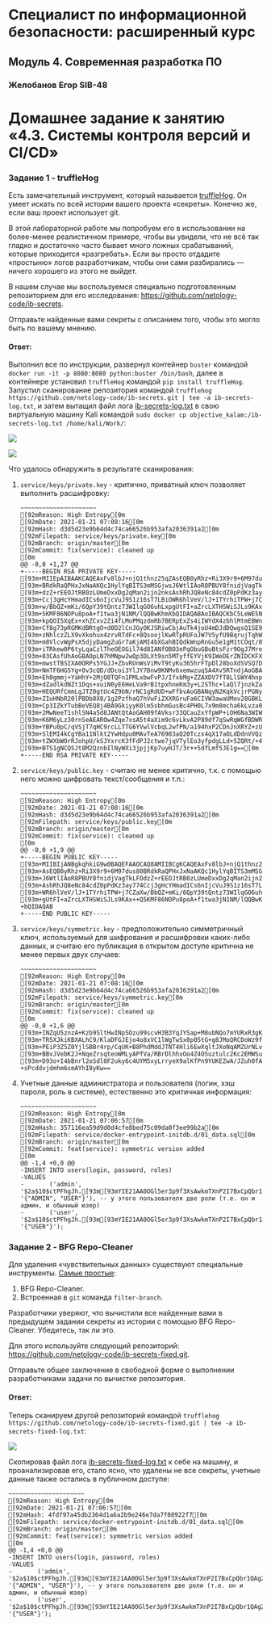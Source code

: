 # Специалист по информационной безопасности: расширенный курс
## Модуль 4. Современная разработка ПО
### Желобанов Егор SIB-48

# Домашнее задание к занятию «4.3. Системы контроля версий и CI/CD»

### Задание 1 - truffleHog

Есть замечательный инструмент, который называется [truffleHog](https://github.com/dxa4481/truffleHog). Он умеет искать по всей истории вашего проекта «секреты». Конечно же, если ваш проект использует git.

В этой лабораторной работе мы попробуем его в использовании на более-менее реалистичном примере, чтобы вы увидели, что не всё так гладко и достаточно часто бывает много ложных срабатываний, 
которые приходится «разгребать». Если вы просто отдадите «простыню» логов разработчикам, чтобы они сами разбирались — ничего хорошего из этого не выйдет.

В нашем случае мы воспользуемся специально подготовленным репозиторием для его исследования: https://github.com/netology-code/ib-secrets.

Отправьте найденные вами секреты с описанием того, чтобы это могло быть по вашему мнению.

#### Ответ:

Выполнил все по инструкции, развернул контейнер `buster` командой `docker run -it -p 8080:8080 python:buster /bin/bash`, 
далее в контейнере установил `truffleHog` командой `pip install truffleHog`. Запустил сканирование репозитория командой
`trufflehog https://github.com/netology-code/ib-secrets.git | tee -a ib-secrets-log.txt`, и затем вытащил файл лога 
[ib-secrets-log.txt](assets/ib-secrets-log.txt) в свою виртуальную машину Kali командой `sudo docker cp objective_kalam:/ib-secrets-log.txt /home/kali/Work/`:

![](assets/1_scan.jpg)

![](assets/2_copy_log.jpg)

Что удалось обнаружить в результате сканирования:

1. `service/keys/private.key` - критично, приватный ключ позволяет выполнить расшифровку:
    
    ```text
    ~~~~~~~~~~~~~~~~~~~~~
    [92mReason: High Entropy[0m
    [92mDate: 2021-01-21 07:08:16[0m
    [92mHash: d3d5d23e9b64d4c74ca66526b953afa2036391a2[0m
    [92mFilepath: service/keys/private.key[0m
    [92mBranch: origin/master[0m
    [92mCommit: fix(service): cleaned up
    [0m
    @@ -0,0 +1,27 @@
    +-----BEGIN RSA PRIVATE KEY-----
    [93m+MIIEpAIBAAKCAQEAxFv8lbJ+njQ1thnz25qZAsEQB0yRhz+Ri3X9r9+6M97dus80[0m
    [93m+BRdkRaQPHxJxNaAKQc1HylYqBITS3mMSGjwsJ6WtlIAoR8PBUY8fnidjVagTkLFO[0m
    [93m+dzZ+rEEOJtRB0zLUmeDxxDg2qMan2ijn2nksAshRhJQ8eNc84cdZ0pPdKz3ay774[0m
    [93m+Ccj3gHcYHmadICs6nIjcVuJ9S1z16sT7LBiOWR6hlVeV/lJ+1TYrhiTPW+j7CZaX[0m
    [93m+w/BbQZ+mKi/6QpY39tQntz73WIlqGO6uhLxpgUtFI+aZrcLXTHSWiSJLs9KAx++Q[0m
    [93m+5KMF86NOPu8poA+f1twa3jN1NM/lQQBwKhmXbQIDAQABAoIBAQCKbC5LeWE5NaUH[0m
    [93m+kpQOI5XqEx+xhZCxv2Zi4fLMoPMqzdmRb7BERpExZs4iIWYdX4zbhlMtmEBWnyvo[0m
    [93m+Cf8g73pRGMKdBRtgO+d0D2lCnJGyOKJSRiwCbjAuTk4joU4mDJdDQwgsQ1SE9kYt[0m
    [93m+zNhlczZLX9vXkohux4zrvRTdFc+8QsoojlKwRTpRUFoJW7V5yfU9BqrujTqhWdDm[0m
    [93m+m8VlcvWgPsX5djyDamgZuGr7aKjAMI4bXGahBIQdkWnpRnGu5e1gM1tCOqt/0WiR[0m
    [93m+iTRkew0P6tyLqaCzlTheOEOGil74d8IANfOBO3ePqObuGBuBtsFzr9OgJ7MreXH0[0m
    [93m+03CAsfUhAoGBAOpLN7hMNpw2wQp3DLXt9sn5MTyffEYVjK9IWeDErZNIDCKFXgwD[0m
    [93m+mwstTBSIXA0ORPs5YGJJ+ZbvRUnWsViMvT9tyKu365hrFTpDl28boXdSVSQ7D3ig[0m
    [93m+NmTF6HG5Yg+0v3cQD/dDcoi3YlJY7Bnw9KNMv6xemwzuq5A4Xv5RTndjAoGBANaN[0m
    [93m+Eh0gmmj+YaHhY+2MjO0TQFn1PMLxbwFvPJ/IfxbMg+ZZAXDV7fT8LlSWY4hnp44W[0m
    [93m+dZadlkdNZt1Dqs+xuiN0yE6HeLVa9rB1tpxhneKm3y+L2SThc+laQl7jnzkZaa//[0m
    [93m+HEQURfCmmLgJTZ0gtUc4Z9bN/rNC1gRdUD+wFfbvAoGBANqyN2KqkVcjrPGNyqmP[0m
    [93m+ZIuHNbR20lPBDb8X8/1g2PzfhaQ7hVwFiZXXRGruFa6CIVW3awaUMov28GBKLOSR[0m
    [93m+Cp3IZkYTubBeVEQ8j4BA9GkiyyK0lm5sbhmGusBc4PH0L7x9m8mcha6kLvza0Bgu[0m
    [93m+2MwNeeT1shlSN4a5d8JANtQtAoGAH09fAVksr33QCau2xYfpWP+iOH6Na3WIWZE+[0m
    [93m+K6M6yLz30rnSeAEAROw4Zqe7xsA5t4aXim9c6vLkvA2P89df7qSwRqWGfBDWR1Im[0m
    [93m+YBPu0pC/qVSjT7qHC9rcLLTTG6YVwlVcbqL2wfPN/a194hxP2CDnJnXRYZ+zU9e6[0m
    [93m+SlEMI4kCgYBa11Nlkt2YwHdpu0MAvTeA76983aQ20Tczx4qX17aOLdDdnVVQzoqr[0m
    [93m+tZWXbWOrRJohpU/kSJYxrcK3fFdPJ2ctwe7jqVTylEo3yfpdgLLd+5ZQRt/+4kt6[0m
    [93m+BTS1gNCQSJt8M2QznbIlNyWXi3jpjjKp7uyHJT/3r++5dfLmf5JE1g==[0m
    +-----END RSA PRIVATE KEY-----
    ```

2. `service/keys/public.key` - считаю не менее критично, т.к. с помощью него можно шифровать текст/сообщения и т.п.:

    ```text
    ~~~~~~~~~~~~~~~~~~~~~
    [92mReason: High Entropy[0m
    [92mDate: 2021-01-21 07:08:16[0m
    [92mHash: d3d5d23e9b64d4c74ca66526b953afa2036391a2[0m
    [92mFilepath: service/keys/public.key[0m
    [92mBranch: origin/master[0m
    [92mCommit: fix(service): cleaned up
    [0m
    @@ -0,0 +1,9 @@
    +-----BEGIN PUBLIC KEY-----
    [93m+MIIBIjANBgkqhkiG9w0BAQEFAAOCAQ8AMIIBCgKCAQEAxFv8lbJ+njQ1thnz25qZ[0m
    [93m+AsEQB0yRhz+Ri3X9r9+6M97dus80BRdkRaQPHxJxNaAKQc1HylYqBITS3mMSGjws[0m
    [93m+J6WtlIAoR8PBUY8fnidjVagTkLFOdzZ+rEEOJtRB0zLUmeDxxDg2qMan2ijn2nks[0m
    [93m+AshRhJQ8eNc84cdZ0pPdKz3ay774Ccj3gHcYHmadICs6nIjcVuJ9S1z16sT7LBiO[0m
    [93m+WR6hlVeV/lJ+1TYrhiTPW+j7CZaXw/BbQZ+mKi/6QpY39tQntz73WIlqGO6uhLxp[0m
    [93m+gUtFI+aZrcLXTHSWiSJLs9KAx++Q5KMF86NOPu8poA+f1twa3jN1NM/lQQBwKhmX[0m
    +bQIDAQAB
    +-----END PUBLIC KEY-----
    ```

3. `service/keys/symmetric.key` - предположительно симметричный ключ, используемый для шифрования и расшифровки каких-либо данных, и
    считаю его публикация в открытом доступе критична не менее первых двух случаев:

    ```text
    ~~~~~~~~~~~~~~~~~~~~~
    [92mReason: High Entropy[0m
    [92mDate: 2021-01-21 07:08:16[0m
    [92mHash: d3d5d23e9b64d4c74ca66526b953afa2036391a2[0m
    [92mFilepath: service/keys/symmetric.key[0m
    [92mBranch: origin/master[0m
    [92mCommit: fix(service): cleaned up
    [0m
    @@ -0,0 +1,6 @@
    [93m+INZqU5znzA+Kzb9SltHwINpSOzu99scvH3B3YqJYSap+M8ubNQo7mYURxR3gKbnv[0m
    [93m+TR5XJkiKBXALhC9/KlaDFGJEjo4o8xVC1lWgTwSx0p05tG+g8JMoQRCDoWz9f73+[0m
    [93m+PEiP3Z5Z0YjlSBBr4rp/CqUK+B8PhdMddJTNT4Hli6EwXqltJXoNqAMZUrNLvm6n[0m
    [93m+BBvJVebK2J+NqeZrsqteoWMLyAPfVa/RBrDlhhvOo4Z4O5uztulc2Kc2EMWSuquj[0m
    [93m+D93o+I4bBnrl2oSdl0F2uky6c4UYM5xyLrryeX9alKfPn9YUKEZwA/JZuh0fAyl8[0m
    +sPcddvjdmhm6smAYhI8yKw==
    ```

4. Учетные данные администратора и пользователя (логин, хэш пароля, роль в системе), естественно это критичная информация:

    ```text
    ~~~~~~~~~~~~~~~~~~~~~
    [92mReason: High Entropy[0m
    [92mDate: 2021-01-21 07:06:57[0m
    [92mHash: 357116ea59d9d0d4cfe8bed75c09da0f3ee99b2a[0m
    [92mFilepath: service/docker-entrypoint-initdb.d/01_data.sql[0m
    [92mBranch: origin/master[0m
    [92mCommit: feat(service): symmetric version added
    [0m
    @@ -1,4 +0,0 @@
    -INSERT INTO users(login, password, roles)
    -VALUES
    -       ('admin', '$2a$10$ctPFhgJh.[93m[93mYIE21AA0OGl5er3p9f3XsAwkmTXnP2I7BxCpQbr1QAg2[0m[0m', '{"ADMIN", "USER"}'), -- у этого пользователя две роли (т.е. он и админ, и обычный юзер)
    -       ('user', '$2a$10$ctPFhgJh.[93m[93mYIE21AA0OGl5er3p9f3XsAwkmTXnP2I7BxCpQbr1QAg2[0m[0m', '{"USER"}');
    ```

### Задание 2 - BFG Repo-Cleaner

Для удаления «чувствительных данных» существуют специальные инструменты. [Самые простые](https://docs.github.com/en/github/authenticating-to-github/removing-sensitive-data-from-a-repository):

  1. BFG Repo-Cleaner.
  2. Встроенная в `git` команда `filter-branch`.

Разработчики уверяют, что вычистили все найденные вами в предыдущем задании секреты из истории с помощью BFG Repo-Cleaner. Убедитесь, так ли это.

Для этого используйте следующий репозиторий: https://github.com/netology-code/ib-secrets-fixed.git.

Отправьте общее заключение в свободной форме о выполнении разработчиками задачи по вычистке репозитория.

#### Ответ:

Теперь сканируем другой репозиторий командой `trufflehog https://github.com/netology-code/ib-secrets-fixed.git | tee -a ib-secrets-fixed-log.txt`:

![](assets/3_scan_fixed.jpg)

Скопировав файл лога [ib-secrets-fixed-log.txt](assets/ib-secrets-fixed-log.txt) к себе на машину, и проанализировав его, 
стало ясно, что удалены не все секреты, учетные данные также остались в публичном доступе:

```text
~~~~~~~~~~~~~~~~~~~~~
[92mReason: High Entropy[0m
[92mDate: 2021-01-21 07:06:57[0m
[92mHash: 4fdf97a45db2364d1a6a2b9e246e7da7f08922f7[0m
[92mFilepath: service/docker-entrypoint-initdb.d/01_data.sql[0m
[92mBranch: origin/master[0m
[92mCommit: feat(service): symmetric version added
[0m
@@ -1,4 +0,0 @@
-INSERT INTO users(login, password, roles)
-VALUES
-       ('admin', '$2a$10$ctPFhgJh.[93m[93mYIE21AA0OGl5er3p9f3XsAwkmTXnP2I7BxCpQbr1QAg2[0m[0m', '{"ADMIN", "USER"}'), -- у этого пользователя две роли (т.е. он и админ, и обычный юзер)
-       ('user', '$2a$10$ctPFhgJh.[93m[93mYIE21AA0OGl5er3p9f3XsAwkmTXnP2I7BxCpQbr1QAg2[0m[0m', '{"USER"}');
```
